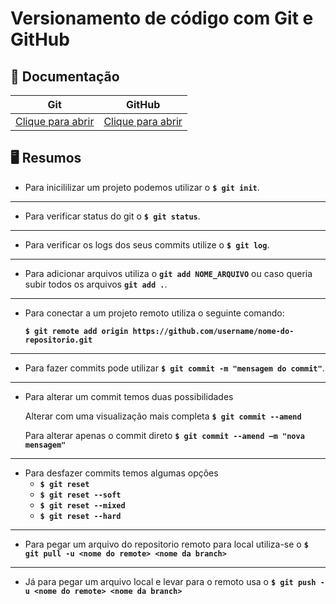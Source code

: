 # Versionamento de código com Git e GitHub

## 📘 Documentação
| Git                       | GitHub                      |
|---------------------------|-----------------------------|
| [Clique para abrir](https://git-scm.com/docs/) | [Clique para abrir](https://docs.github.com/pt) |

## 🖥️ Resumos
- Para inicililizar um projeto podemos utilizar o __`$ git init`__.
___
- Para verificar status do git o __`$ git status`__.
___
- Para verificar os logs dos seus commits utilize o  __`$ git log`__.
___
- Para adicionar arquivos utiliza o __`git add NOME_ARQUIVO`__ ou caso queria subir todos os arquivos  __`git add .`__.
___
- Para conectar a um projeto remoto utiliza o seguinte comando:
    
    __`$ git remote add origin https://github.com/username/nome-do-repositorio.git`__
___
- Para fazer commits pode utilizar __`$ git commit -m "mensagem do commit"`__.
___
- Para alterar um commit temos duas possibilidades

    Alterar com uma visualização mais completa  __`$ git commit --amend`__ 

    Para alterar apenas o commit direto __`$ git commit --amend –m "nova mensagem"`__ 
___
- Para desfazer commits temos algumas opções
    - __`$ git reset`__
    - __`$ git reset --soft`__
    - __`$ git reset --mixed`__
    - __`$ git reset --hard`__
___
- Para pegar um arquivo do repositorio remoto para local utiliza-se o  __`$ git pull -u <nome do remote> <nome da branch>`__
___
- Já para pegar um arquivo local e levar para o remoto usa o __`$ git push -u <nome do remote> <nome da branch>`__
